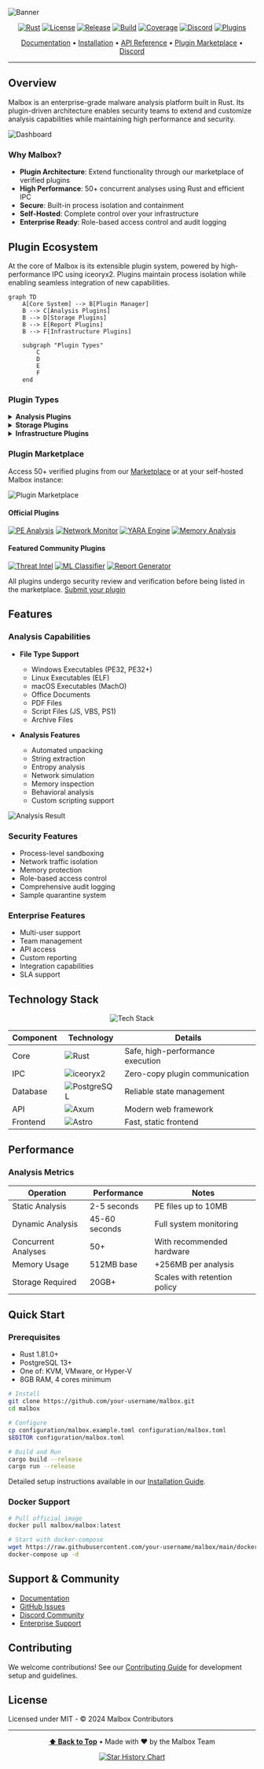 ![Banner](assets/malbox-banner-blue.png)

<div align="center">

[![Rust](https://img.shields.io/badge/rust-%23000000.svg?style=for-the-badge&logo=rust&logoColor=white)](https://www.rust-lang.org/)
[![License](https://img.shields.io/github/license/your-username/malbox?style=for-the-badge)](LICENSE)
[![Release](https://img.shields.io/github/v/release/your-username/malbox?style=for-the-badge)](https://github.com/your-username/malbox/releases)
[![Build](https://img.shields.io/github/actions/workflow/status/your-username/malbox/rust.yml?style=for-the-badge)](https://github.com/your-username/malbox/actions)
[![Coverage](https://codecov.io/gh/your-username/malbox/branch/main/graph/badge.svg?token=123)](https://codecov.io/gh/your-username/malbox)
[![Discord](https://img.shields.io/discord/YOUR_DISCORD_ID?style=for-the-badge&logo=discord&logoColor=white)](https://discord.gg/your-invite)
[![Plugins](https://img.shields.io/badge/plugins-50%2B-blue?style=for-the-badge)](https://marketplace.malbox.io)

[Documentation](docs) • [Installation](docs/installation.md) • [API Reference](docs/api) • [Plugin Marketplace](https://marketplace.malbox.io) • [Discord](https://discord.gg/your-invite)

</div>

---

## Overview

Malbox is an enterprise-grade malware analysis platform built in Rust. Its plugin-driven architecture enables security teams to extend and customize analysis capabilities while maintaining high performance and security.

![Dashboard](assets/malbox-panel-showcase.png)

### Why Malbox?

- **Plugin Architecture**: Extend functionality through our marketplace of verified plugins
- **High Performance**: 50+ concurrent analyses using Rust and efficient IPC
- **Secure**: Built-in process isolation and containment
- **Self-Hosted**: Complete control over your infrastructure
- **Enterprise Ready**: Role-based access control and audit logging

## Plugin Ecosystem

At the core of Malbox is its extensible plugin system, powered by high-performance IPC using iceoryx2. Plugins maintain process isolation while enabling seamless integration of new capabilities.

```mermaid
graph TD
    A[Core System] --> B[Plugin Manager]
    B --> C[Analysis Plugins]
    B --> D[Storage Plugins]
    B --> E[Report Plugins]
    B --> F[Infrastructure Plugins]
    
    subgraph "Plugin Types"
        C
        D
        E
        F
    end
```

### Plugin Types

<details>
<summary><b>Analysis Plugins</b></summary>

- **Static Analysis**
  - PE/ELF/MachO analysis
  - YARA pattern matching
  - String and entropy analysis
  - Digital signature verification
  - Office document analysis
  - PDF analysis
  
- **Dynamic Analysis**
  - Process monitoring
  - Network traffic analysis
  - Memory analysis
  - Registry monitoring
  - Behavioral tracking
  - Anti-VM detection mitigation

</details>

<details>
<summary><b>Storage Plugins</b></summary>

- **Local Storage**
  - File system storage
  - Sample management
  - Result caching

- **Cloud Storage**
  - Amazon S3
  - Azure Blob Storage
  - Google Cloud Storage
  - MinIO compatible systems

</details>

<details>
<summary><b>Infrastructure Plugins</b></summary>

- **Virtualization**
  - KVM/QEMU integration
  - VMware ESXi support
  - VirtualBox management
  
- **Containerization**
  - Docker support
  - Kubernetes integration
  - Custom providers

</details>

### Plugin Marketplace

Access 50+ verified plugins from our [Marketplace](https://marketplace.malbox.io) or at your self-hosted Malbox instance:

![Plugin Marketplace](https://github.com/user-attachments/assets/56ea97a7-4e84-4cba-a02a-17932a27c8a6)


#### Official Plugins
[![PE Analysis](https://img.shields.io/badge/PE%20Analysis-1.2.0-blue?style=flat-square&logo=windows)](https://marketplace.malbox.io/plugins/pe-analysis)
[![Network Monitor](https://img.shields.io/badge/Network%20Monitor-2.0.1-blue?style=flat-square&logo=wireshark)](https://marketplace.malbox.io/plugins/network-monitor)
[![YARA Engine](https://img.shields.io/badge/YARA%20Engine-3.1.0-blue?style=flat-square&logo=search)](https://marketplace.malbox.io/plugins/yara-engine)
[![Memory Analysis](https://img.shields.io/badge/Memory%20Analysis-1.0.2-blue?style=flat-square&logo=memory)](https://marketplace.malbox.io/plugins/memory-analysis)

#### Featured Community Plugins
[![Threat Intel](https://img.shields.io/badge/Threat%20Intel-2.1.0-green?style=flat-square)](https://marketplace.malbox.io/plugins/threat-intel)
[![ML Classifier](https://img.shields.io/badge/ML%20Classifier-1.5.0-green?style=flat-square)](https://marketplace.malbox.io/plugins/ml-classifier)
[![Report Generator](https://img.shields.io/badge/Report%20Generator-2.2.1-green?style=flat-square)](https://marketplace.malbox.io/plugins/report-gen)

All plugins undergo security review and verification before being listed in the marketplace. [Submit your plugin](docs/plugins/publishing.md)

## Features

### Analysis Capabilities

- **File Type Support**
  - Windows Executables (PE32, PE32+)
  - Linux Executables (ELF)
  - macOS Executables (MachO)
  - Office Documents
  - PDF Files
  - Script Files (JS, VBS, PS1)
  - Archive Files

- **Analysis Features**
  - Automated unpacking
  - String extraction
  - Entropy analysis
  - Network simulation
  - Memory inspection
  - Behavioral analysis
  - Custom scripting support

![Analysis Result](https://github.com/user-attachments/assets/a0d7d3d5-c4b0-4079-8264-8fc617205ae8)

### Security Features

- Process-level sandboxing
- Network traffic isolation
- Memory protection
- Role-based access control
- Comprehensive audit logging
- Sample quarantine system

### Enterprise Features

- Multi-user support
- Team management
- API access
- Custom reporting
- Integration capabilities
- SLA support

## Technology Stack

<p align="center">
  <img src="https://github-readme-tech-stack.vercel.app/api/cards?title=Malbox+Core+Technologies&align=center&titleAlign=center&lineCount=2&line1=rust%2CRust+Core%2C6b1919%3Btokio%2CAsync+Runtime%2C7c5af5%3Bpostgresql%2CDatabase%2C346891%3B&line2=iceoryx2%2CIPC%2C844FBA%3Baxum%2CAPI%2CF25F2E%3Bastro%2CFrontend%2C61DAFB%3B" alt="Tech Stack" />
</p>

| Component | Technology | Details |
|-----------|------------|----------|
| Core | ![Rust](https://img.shields.io/badge/rust-1.81.0-orange.svg) | Safe, high-performance execution |
| IPC | ![iceoryx2](https://img.shields.io/badge/iceoryx2-latest-blue.svg) | Zero-copy plugin communication |
| Database | ![PostgreSQL](https://img.shields.io/badge/postgresql-13+-blue.svg) | Reliable state management |
| API | ![Axum](https://img.shields.io/badge/axum-latest-green.svg) | Modern web framework |
| Frontend | ![Astro](https://img.shields.io/badge/astro-latest-purple.svg) | Fast, static frontend |

## Performance

### Analysis Metrics

| Operation | Performance | Notes |
|-----------|-------------|--------|
| Static Analysis | 2-5 seconds | PE files up to 10MB |
| Dynamic Analysis | 45-60 seconds | Full system monitoring |
| Concurrent Analyses | 50+ | With recommended hardware |
| Memory Usage | 512MB base | +256MB per analysis |
| Storage Required | 20GB+ | Scales with retention policy |

## Quick Start

### Prerequisites
- Rust 1.81.0+
- PostgreSQL 13+
- One of: KVM, VMware, or Hyper-V
- 8GB RAM, 4 cores minimum

```bash
# Install
git clone https://github.com/your-username/malbox.git
cd malbox

# Configure
cp configuration/malbox.example.toml configuration/malbox.toml
$EDITOR configuration/malbox.toml

# Build and Run
cargo build --release
cargo run --release
```

Detailed setup instructions available in our [Installation Guide](docs/installation.md).

### Docker Support

```bash
# Pull official image
docker pull malbox/malbox:latest

# Start with docker-compose
wget https://raw.githubusercontent.com/your-username/malbox/main/docker-compose.yml
docker-compose up -d
```

## Support & Community

- [Documentation](https://docs.malbox.io)
- [GitHub Issues](https://github.com/your-username/malbox/issues)
- [Discord Community](https://discord.gg/your-invite)
- [Enterprise Support](https://malbox.io/enterprise)

## Contributing

We welcome contributions! See our [Contributing Guide](CONTRIBUTING.md) for development setup and guidelines.

## License

Licensed under MIT - © 2024 Malbox Contributors

---

<div align="center">

**[⬆ Back to Top](#top)** • Made with ❤️ by the Malbox Team

<a href="https://star-history.com/#your-username/malbox">
  <img src="https://api.star-history.com/svg?repos=your-username/malbox&type=Date" alt="Star History Chart" />
</a>

</div>
